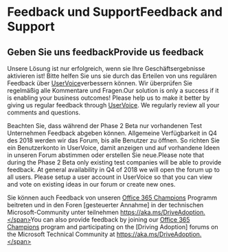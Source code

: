 # <a name="feedback-and-support"></a><span data-ttu-id="d9dbc-101">Feedback und Support</span><span class="sxs-lookup"><span data-stu-id="d9dbc-101">Feedback and Support</span></span>

## <a name="provide-us-feedback"></a><span data-ttu-id="d9dbc-102">Geben Sie uns feedback</span><span class="sxs-lookup"><span data-stu-id="d9dbc-102">Provide us feedback</span></span>

<span data-ttu-id="d9dbc-p101">Unsere Lösung ist nur erfolgreich, wenn sie Ihre Geschäftsergebnisse aktivieren ist!  Bitte helfen Sie uns sie durch das Erteilen von uns regulären Feedback über [UserVoice](https://microsoftteams.uservoice.com/forums/913429-learning-solutions)verbessern können.  Wir überprüfen Sie regelmäßig alle Kommentare und Fragen.</span><span class="sxs-lookup"><span data-stu-id="d9dbc-p101">Our solution is only a success if it is enabling your business outcomes!  Please help us to make it better by giving us regular feedback through  [UserVoice](https://microsoftteams.uservoice.com/forums/913429-learning-solutions).  We regularly review all your comments and questions.</span></span>

<span data-ttu-id="d9dbc-p102">Beachten Sie, dass während der Phase 2 Beta nur vorhandenen Test Unternehmen Feedback abgeben können.  Allgemeine Verfügbarkeit in Q4 des 2018 werden wir das Forum, bis alle Benutzer zu öffnen. So richten Sie ein Benutzerkonto in UserVoice, damit anzeigen und auf vorhandene Ideen in unseren Forum abstimmen oder erstellen Sie neue.</span><span class="sxs-lookup"><span data-stu-id="d9dbc-p102">Please note that during the Phase 2 Beta only existing test companies will be able to provide feedback.  At general availability in Q4 of 2018 we will open the forum up to all users. Please setup a user account in UserVoice so that you can view and vote on existing ideas in our forum or create new ones.</span></span>  

<span data-ttu-id="d9dbc-109">Sie können auch Feedback von unseren [Office 365 Champions](https://aka.ms/O365Champions) Programm beitreten und in den Foren [gesteuerter Annahme] in der technischen Microsoft-Community unter teilnehmen https://aka.ms/DriveAdoption.</span><span class="sxs-lookup"><span data-stu-id="d9dbc-109">You can also provide feedback by joining our [Office 365 Champions](https://aka.ms/O365Champions) program and participating on the [Driving Adoption] forums on the Microsoft Technical Community at https://aka.ms/DriveAdoption.</span></span> 


